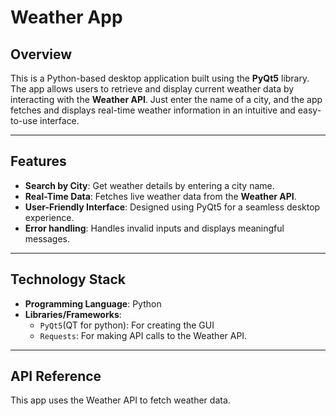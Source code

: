 # Weather App   

## Overview  
This is a Python-based desktop application built using the **PyQt5** library. The app allows users to retrieve and display current weather data by interacting with the **Weather API**. Just enter the name of a city, and the app fetches and displays real-time weather information in an intuitive and easy-to-use interface.

---

## Features  
- **Search by City**: Get weather details by entering a city name.  
- **Real-Time Data**: Fetches live weather data from the **Weather API**.  
- **User-Friendly Interface**: Designed using PyQt5 for a seamless desktop experience.  
- **Error handling**: Handles invalid inputs and displays meaningful messages.  

---

## Technology Stack  
- **Programming Language**: Python  
- **Libraries/Frameworks**:  
  - `PyQt5`(QT for python): For creating the GUI  
  - `Requests`: For making API calls to the Weather API.

---


## API Reference  
This app uses the Weather API to fetch weather data.
